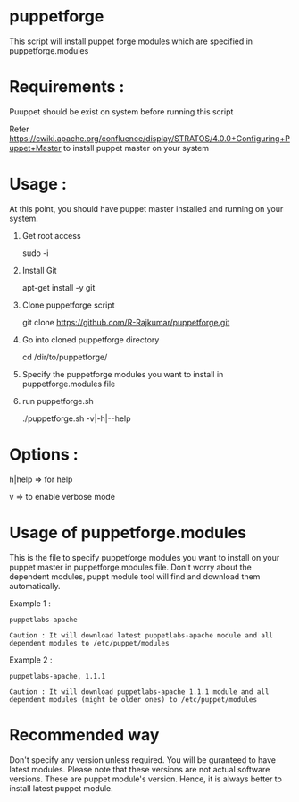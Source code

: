 puppetforge
===========

This script will install puppet forge modules which are specified in puppetforge.modules

Requirements :
=============
Puuppet should be exist on system before running this script

Refer https://cwiki.apache.org/confluence/display/STRATOS/4.0.0+Configuring+Puppet+Master to install puppet master on your system

Usage :
======
At this point, you should have puppet master installed and running on your system.

1. Get root access

 	sudo -i

2. Install Git

	apt-get install -y git

3. Clone puppetforge script

	git clone https://github.com/R-Rajkumar/puppetforge.git

4. Go into cloned puppetforge directory

	cd /dir/to/puppetforge/

5. Specify the puppetforge modules you want to install in puppetforge.modules file

6. run puppetforge.sh

	./puppetforge.sh -v|-h|--help

Options :
=========
h|help => for help

v => to enable verbose mode

Usage of puppetforge.modules
============================

This is the file to specify puppetforge modules you want to install on your puppet master in puppetforge.modules file.
Don't worry about the dependent modules, puppt module tool will find and download them automatically.

Example 1 :

	puppetlabs-apache
	
	Caution : It will download latest puppetlabs-apache module and all dependent modules to /etc/puppet/modules
	
Example 2 :

	puppetlabs-apache, 1.1.1
	
	Caution : It will download puppetlabs-apache 1.1.1 module and all dependent modules (might be older ones) to /etc/puppet/modules
	  
Recommended way
===============

Don't specify any version unless required. You will be guranteed to have latest modules.
Please note that these versions are not actual software versions. These are puppet module's version.
Hence, it is always better to install latest puppet module.
